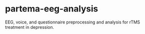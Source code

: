 # partema-eeg-analysis
EEG, voice, and questionnaire preprocessing and analysis for rTMS treatment in depression.
